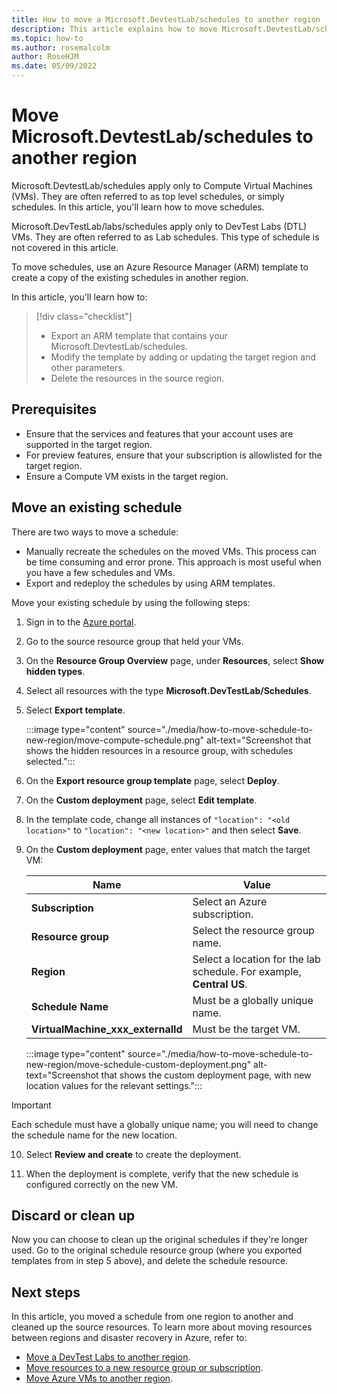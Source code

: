 ```yaml
---
title: How to move a Microsoft.DevtestLab/schedules to another region
description: This article explains how to move Microsoft.DevtestLab/schedules to another Azure region.
ms.topic: how-to
ms.author: rosemalcolm
author: RoseHJM
ms.date: 05/09/2022
---
```

# Move Microsoft.DevtestLab/schedules to another region

Microsoft.DevtestLab/schedules apply only to Compute Virtual Machines (VMs). They are often referred to as top level schedules, or simply schedules. In this article, you'll learn how to move schedules.

Microsoft.DevTestLab/labs/schedules apply only to DevTest Labs (DTL) VMs. They are often referred to as Lab schedules. This type of schedule is not covered in this article.

To move schedules, use an Azure Resource Manager (ARM) template to create a copy of the existing schedules in another region.

In this article, you'll learn how to:
> [!div class="checklist"]
> >
> - Export an ARM template that contains your Microsoft.DevtestLab/schedules. 
> - Modify the template by adding or updating the target region and other parameters.
> - Delete the resources in the source region.

## Prerequisites

- Ensure that the services and features that your account uses are supported in the target region.
- For preview features, ensure that your subscription is allowlisted for the target region.
- Ensure a Compute VM exists in the target region.

## Move an existing schedule
There are two ways to move a schedule:

 - Manually recreate the schedules on the moved VMs. This process can be time consuming and error prone. This approach is most useful when you have a few schedules and VMs.
 - Export and redeploy the schedules by using ARM templates.

Move your existing schedule by using the following steps:

1. Sign in to the [Azure portal](https://portal.azure.com).

2. Go to the source resource group that held your VMs.

3. On the **Resource Group Overview** page, under **Resources**, select **Show hidden types**.

4. Select all resources with the type **Microsoft.DevTestLab/Schedules**.
 
5. Select **Export template**.

    :::image type="content" source="./media/how-to-move-schedule-to-new-region/move-compute-schedule.png" alt-text="Screenshot that shows the hidden resources in a resource group, with schedules selected.":::

6. On the **Export resource group template** page, select **Deploy**.

7. On the **Custom deployment** page, select **Edit template**.
 
8. In the template code, change all instances of `"location": "<old location>"` to `"location": "<new location>"` and then select **Save**.

9. On the **Custom deployment** page, enter values that match the target VM:

   |Name|Value|
   |----|----|
   |**Subscription**|Select an Azure subscription.|
   |**Resource group**|Select the resource group name. |
   |**Region**|Select a location for the lab schedule. For example, **Central US**. |
   |**Schedule Name**|Must be a globally unique name. |
   |**VirtualMachine_xxx_externalId**|Must be the target VM. |
 
    :::image type="content" source="./media/how-to-move-schedule-to-new-region/move-schedule-custom-deployment.png" alt-text="Screenshot that shows the custom deployment page, with new location values for the relevant settings.":::

>[!IMPORTANT]
>Each schedule must have a globally unique name; you will need to change the schedule name for the new location.

10. Select **Review and create** to create the deployment.

11. When the deployment is complete, verify that the new schedule is configured correctly on the new VM.

## Discard or clean up

Now you can choose to clean up the original schedules if they're longer used. Go to the original schedule resource group (where you exported templates from in step 5 above), and delete the schedule resource.

## Next steps

In this article, you moved a schedule from one region to another and cleaned up the source resources.  To learn more about moving resources between regions and disaster recovery in Azure, refer to:

- [Move a DevTest Labs to another region](./how-to-move-labs.md).
- [Move resources to a new resource group or subscription](../azure-resource-manager/management/move-resource-group-and-subscription.md).
- [Move Azure VMs to another region](../site-recovery/azure-to-azure-tutorial-migrate.md).
